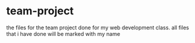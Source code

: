 # team-project
the files for the team project done for my web development class. all files that i have done will be marked with my name
